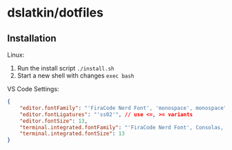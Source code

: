 # dslatkin/dotfiles

<!--
Todos

Use `dialog` apt package to give ncurses widgets in bash scripts so that
we can prompt non-me people (I don't know how else to say that lol) for
things like chezmoi template data info, packages to install or skip, etc.
Good guide here:

    https://linuxconfig.org/how-to-use-ncurses-widgets-in-shell-scripts-on-linux

Set up install script that bootstraps system with chezmoi and does first
chezmoi apply

-   Use `dialog` package above
-   [VS Code dev containers](https://www.chezmoi.io/user-guide/machines/containers-and-vms/)

Explore or install these packages:

-   [nu shell](https://nushell.sh)
-   [Windows via winget](https://github.com/twpayne/chezmoi/issues/812)
-   [homebrew bundle](https://github.com/Homebrew/homebrew-bundle)
-   [Debian unattended upgrades](https://wiki.debian.org/UnattendedUpgrades) for updating debian packages

Set up nice aliases and functions for frequently used things

-   Some of these specific to git are already in gitconfig
-   Should have alias and shell function script files which get copied to a
    hidden home directory, then `source`ed or something into `.bashrc`, etc.
-   Useful functions I should write:
    -   Check if in bash login vs. interactive shell 
        https://unix.stackexchange.com/a/26782/496182

Set up git autocomplete

    https://github.com/git/git/blob/master/contrib/completion/git-completion.bash

Set up byobu

    https://www.byobu.org/

-->

## Installation

Linux:

1. Run the install script `./install.sh`
2. Start a new shell with changes `exec bash`

VS Code Settings:

```json
{
	"editor.fontFamily": "'FiraCode Nerd Font', 'monospace', monospace", // Mac: "'FiraCode NF', Consolas, 'Courier New', monospace",
	"editor.fontLigatures": "'ss02'", // use <=, >= variants
	"editor.fontSize": 13,
	"terminal.integrated.fontFamily": "'FiraCode Nerd Font', Consolas, 'Courier New', monospace",
	"terminal.integrated.fontSize": 13
}
```

<!--
### Dev containers

Add this to your `settings.json` in VS Code and these dotfiles will automatically
get copied into [dev containers](https://code.visualstudio.com/docs/remote/containers):

```json
{
    "dotfiles.repository": "https://github.com/dslatkin/dotfiles.git",
    "dotfiles.targetPath": "~/dotfiles",
    "dotfiles.installCommand": "~/dotfiles/install.sh",
    "terminal.integrated.defaultProfile.linux": "fish",
    "terminal.integrated.profiles.linux": {
        "fish": {
            "path": "/usr/bin/fish"
        },
    }
}
```

If you sync your VS Code settings, `dotfile.*` settings are excluded
by default. To fix this, add this setting to revert that:

```json
{
    "settingsSync.ignoredSettings": [
        "-dotfiles.installCommand",
        "-dotfiles.repository",
        "-dotfiles.targetPath",
    ]
}
```
-->
